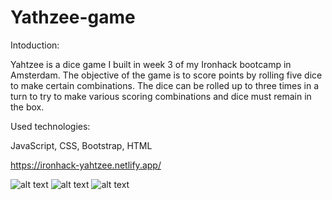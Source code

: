 # Yathzee-game

Intoduction:

Yahtzee is a dice game I built in week 3 of my Ironhack bootcamp in Amsterdam. The objective of the game is to score points by rolling five dice to make certain combinations. The dice can be rolled up to three times in a turn to try to make various scoring combinations and dice must remain in the box.

Used technologies:

JavaScript, CSS, Bootstrap, HTML

https://ironhack-yahtzee.netlify.app/

![alt text](https://res.cloudinary.com/dwnm4mxrr/image/upload/v1589892902/screenshots/ironhack/yahtzee2_jx1hh6.png)
![alt text](https://res.cloudinary.com/dwnm4mxrr/image/upload/v1589892902/screenshots/ironhack/yahtzee3_yc6rqi.png)
![alt text](https://res.cloudinary.com/dwnm4mxrr/image/upload/v1589892902/screenshots/ironhack/yahtzee4_fmqftw.png)
